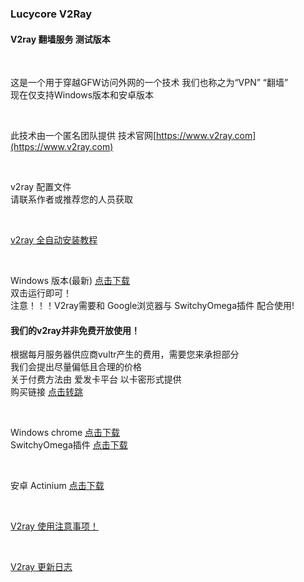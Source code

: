 ### Lucycore V2Ray

#### V2ray 翻墙服务 测试版本

<br>

这是一个用于穿越GFW访问外网的一个技术
我们也称之为“VPN” “翻墙”
<br>
现在仅支持Windows版本和安卓版本

<br>

此技术由一个匿名团队提供
技术官网[https://www.v2ray.com](https://www.v2ray.com)

<br>

v2ray 配置文件
<br>
请联系作者或推荐您的人员获取

<br>

[v2ray 全自动安装教程](Course_2.md)

<br>

Windows 版本(最新) [点击下载](http://60.205.221.103/v2ray/v2ray.exe)
<br>
双击运行即可！
<br>
注意！！！V2ray需要和 Google浏览器与 SwitchyOmega插件 配合使用!

#### 我们的v2ray并非免费开放使用！

根据每月服务器供应商vultr产生的费用，需要您来承担部分
<br>
我们会提出尽量偏低且合理的价格
<br>
关于付费方法由 爱发卡平台 以卡密形式提供
<br>
购买链接 [点击转跳](https://www.2faka.com/merchant/B9747DC7123A)

<br>

Windows chrome [点击下载](http://60.205.221.103/v2ray/ChromeStandalone_66.0.3359.139_Setup.exe)
<br>
SwitchyOmega插件 [点击下载](http://60.205.221.103/v2ray/SwitchyOmega_Chromium.crx)

<br>

安卓 Actinium [点击下载](http://60.205.221.103/v2ray/Actinium.apk)

<br>

[V2ray 使用注意事项！](Prompt.md)

<br>

[V2ray 更新日志](UpdateLog.md)
